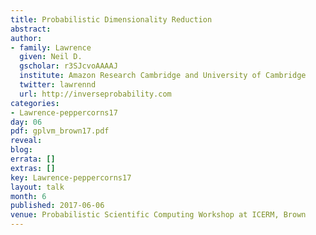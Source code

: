 ```yaml
---
title: Probabilistic Dimensionality Reduction
abstract:
author:
- family: Lawrence
  given: Neil D.
  gscholar: r3SJcvoAAAAJ
  institute: Amazon Research Cambridge and University of Cambridge
  twitter: lawrennd
  url: http://inverseprobability.com
categories:
- Lawrence-peppercorns17
day: 06
pdf: gplvm_brown17.pdf
reveal:
blog:
errata: []
extras: []
key: Lawrence-peppercorns17
layout: talk
month: 6
published: 2017-06-06
venue: Probabilistic Scientific Computing Workshop at ICERM, Brown
---
```


